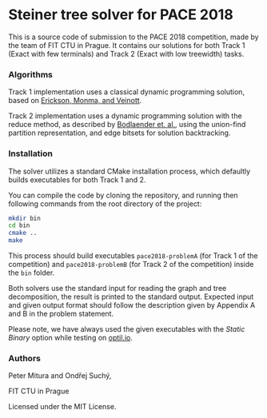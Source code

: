 # Steiner tree solver for PACE 2018

This is a source code of submission to the PACE 2018 competition, made by the team of FIT CTU in
Prague.
It contains our solutions for both Track 1 (Exact with few terminals) and Track 2 (Exact with
low treewidth) tasks.

### Algorithms

Track 1 implementation uses a classical dynamic programming solution, based on
[Erickson, Monma, and Veinott](https://link.springer.com/article/10.1007/BF02283688).

Track 2 implementation uses a dynamic programming solution with the reduce method, as
described by [Bodlaender et. al.](http://arxiv.org/abs/1211.1505v1), using the union-find
 partition representation, and edge bitsets for solution backtracking.

### Installation

The solver utilizes a standard CMake installation process, which defaultly builds executables
for both Track 1 and 2.

You can compile the code by cloning the repository, and running then following commands from 
the root directory of the project:

```bash
mkdir bin
cd bin
cmake ..
make
```

This process should build executables `pace2018-problemA` (for Track 1 of the competition)
and `pace2018-problemB` (for Track 2 of the competition) inside the `bin` folder.

Both solvers use the standard input for reading the graph and tree decomposition, the result
is printed to the standard output. Expected input and given output format should follow the description
given by Appendix A and B in the problem statement.

Please note, we have always used the given executables with the *Static Binary* option
while testing on [optil.io](https://optil.io).

### Authors

Peter Mitura and Ondřej Suchý,

FIT CTU in Prague

Licensed under the MIT License.

